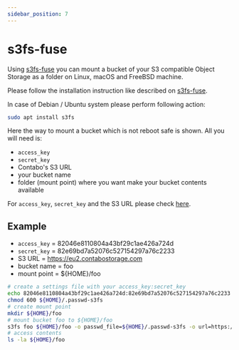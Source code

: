 ```yaml
---
sidebar_position: 7
---
```


# s3fs-fuse

Using [s3fs-fuse](https://github.com/s3fs-fuse/s3fs-fuse) you can mount a bucket of your S3 compatible Object Storage as a folder on Linux, macOS and FreeBSD machine.

Please follow the installation instruction like described on [s3fs-fuse](https://github.com/s3fs-fuse/s3fs-fuse).

In case of Debian / Ubuntu system please perform following action:

```bash
sudo apt install s3fs
```

Here the way to mount a bucket which is not reboot safe is shown. All you will need is:

* `access_key`
* `secret_key`
* Contabo's S3 URL
* your bucket name
* folder (mount point) where you want make your bucket contents available

For `access_key`, `secret_key` and the S3 URL please check [here](/docs/products/Object-Storage/s3-connection-settings).

## Example

* `access_key` = 82046e8110804a43bf29c1ae426a724d
* `secret_key` = 82e69bd7a52076c527154297a76c2233
* S3 URL = https://eu2.contabostorage.com
* bucket name = foo
* mount point = ${HOME}/foo

```bash
# create a settings file with your access_key:secret_key
echo 82046e8110804a43bf29c1ae426a724d:82e69bd7a52076c527154297a76c2233 > ${HOME}/.passwd-s3fs
chmod 600 ${HOME}/.passwd-s3fs
# create mount point
mkdir ${HOME}/foo
# mount bucket foo to ${HOME}/foo
s3fs foo ${HOME}/foo -o passwd_file=${HOME}/.passwd-s3fs -o url=https://eu2.contabostorage.com -o use_path_request_style
# access contents
ls -la ${HOME}/foo
```
